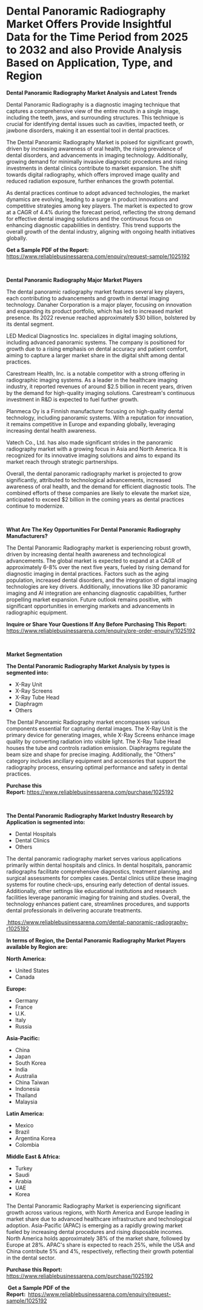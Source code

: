 <p><h1>Dental Panoramic Radiography Market Offers Provide Insightful Data for the Time Period from 2025 to 2032 and also Provide Analysis Based on Application, Type, and Region</h1></p><p><strong>Dental Panoramic Radiography Market Analysis and Latest Trends</strong></p>
<p><p>Dental Panoramic Radiography is a diagnostic imaging technique that captures a comprehensive view of the entire mouth in a single image, including the teeth, jaws, and surrounding structures. This technique is crucial for identifying dental issues such as cavities, impacted teeth, or jawbone disorders, making it an essential tool in dental practices.</p><p>The Dental Panoramic Radiography Market is poised for significant growth, driven by increasing awareness of oral health, the rising prevalence of dental disorders, and advancements in imaging technology. Additionally, growing demand for minimally invasive diagnostic procedures and rising investments in dental clinics contribute to market expansion. The shift towards digital radiography, which offers improved image quality and reduced radiation exposure, further enhances the growth potential.</p><p>As dental practices continue to adopt advanced technologies, the market dynamics are evolving, leading to a surge in product innovations and competitive strategies among key players. The market is expected to grow at a CAGR of 4.4% during the forecast period, reflecting the strong demand for effective dental imaging solutions and the continuous focus on enhancing diagnostic capabilities in dentistry. This trend supports the overall growth of the dental industry, aligning with ongoing health initiatives globally.</p></p>
<p><strong>Get a Sample PDF of the Report:&nbsp;</strong> <a href="https://www.reliablebusinessarena.com/enquiry/request-sample/1025192?utm_campaign=3737&utm_medium=2&utm_source=Github&utm_content=ia&utm_term=17042025&utm_id=dental-panoramic-radiography">https://www.reliablebusinessarena.com/enquiry/request-sample/1025192</a></p>
<p>&nbsp;</p>
<p><strong>Dental Panoramic Radiography Major Market Players</strong></p>
<p><p>The dental panoramic radiography market features several key players, each contributing to advancements and growth in dental imaging technology. Danaher Corporation is a major player, focusing on innovation and expanding its product portfolio, which has led to increased market presence. Its 2022 revenue reached approximately $30 billion, bolstered by its dental segment.</p><p>LED Medical Diagnostics Inc. specializes in digital imaging solutions, including advanced panoramic systems. The company is positioned for growth due to a rising emphasis on dental accuracy and patient comfort, aiming to capture a larger market share in the digital shift among dental practices.</p><p>Carestream Health, Inc. is a notable competitor with a strong offering in radiographic imaging systems. As a leader in the healthcare imaging industry, it reported revenues of around $2.5 billion in recent years, driven by the demand for high-quality imaging solutions. Carestream's continuous investment in R&D is expected to fuel further growth.</p><p>Planmeca Oy is a Finnish manufacturer focusing on high-quality dental technology, including panoramic systems. With a reputation for innovation, it remains competitive in Europe and expanding globally, leveraging increasing dental health awareness.</p><p>Vatech Co., Ltd. has also made significant strides in the panoramic radiography market with a growing focus in Asia and North America. It is recognized for its innovative imaging solutions and aims to expand its market reach through strategic partnerships.</p><p>Overall, the dental panoramic radiography market is projected to grow significantly, attributed to technological advancements, increased awareness of oral health, and the demand for efficient diagnostic tools. The combined efforts of these companies are likely to elevate the market size, anticipated to exceed $2 billion in the coming years as dental practices continue to modernize.</p></p>
<p>&nbsp;</p>
<p><strong>What Are The Key Opportunities For Dental Panoramic Radiography Manufacturers?</strong></p>
<p><p>The Dental Panoramic Radiography market is experiencing robust growth, driven by increasing dental health awareness and technological advancements. The global market is expected to expand at a CAGR of approximately 6-8% over the next five years, fueled by rising demand for diagnostic imaging in dental practices. Factors such as the aging population, increased dental disorders, and the integration of digital imaging technologies are key drivers. Additionally, innovations like 3D panoramic imaging and AI integration are enhancing diagnostic capabilities, further propelling market expansion. Future outlook remains positive, with significant opportunities in emerging markets and advancements in radiographic equipment.</p></p>
<p><strong>Inquire or Share Your Questions If Any Before Purchasing This Report:</strong> <a href="https://www.reliablebusinessarena.com/enquiry/pre-order-enquiry/1025192?utm_campaign=3737&utm_medium=2&utm_source=Github&utm_content=ia&utm_term=17042025&utm_id=dental-panoramic-radiography">https://www.reliablebusinessarena.com/enquiry/pre-order-enquiry/1025192</a></p>
<p>&nbsp;</p>
<p><strong>Market Segmentation</strong></p>
<p><strong>The Dental Panoramic Radiography Market Analysis by types is segmented into:</strong></p>
<p><ul><li>X-Ray Unit</li><li>X-Ray Screens</li><li>X-Ray Tube Head</li><li>Diaphragm</li><li>Others</li></ul></p>
<p><p>The Dental Panoramic Radiography market encompasses various components essential for capturing dental images. The X-Ray Unit is the primary device for generating images, while X-Ray Screens enhance image quality by converting radiation into visible light. The X-Ray Tube Head houses the tube and controls radiation emission. Diaphragms regulate the beam size and shape for precise imaging. Additionally, the "Others" category includes ancillary equipment and accessories that support the radiography process, ensuring optimal performance and safety in dental practices.</p></p>
<p><strong>Purchase this Report:&nbsp;</strong><a href="https://www.reliablebusinessarena.com/purchase/1025192?utm_campaign=3737&utm_medium=2&utm_source=Github&utm_content=ia&utm_term=17042025&utm_id=dental-panoramic-radiography">https://www.reliablebusinessarena.com/purchase/1025192</a></p>
<p>&nbsp;</p>
<p><strong>The Dental Panoramic Radiography Market Industry Research by Application is segmented into:</strong></p>
<p><ul><li>Dental Hospitals</li><li>Dental Clinics</li><li>Others</li></ul></p>
<p><p>The dental panoramic radiography market serves various applications primarily within dental hospitals and clinics. In dental hospitals, panoramic radiographs facilitate comprehensive diagnostics, treatment planning, and surgical assessments for complex cases. Dental clinics utilize these imaging systems for routine check-ups, ensuring early detection of dental issues. Additionally, other settings like educational institutions and research facilities leverage panoramic imaging for training and studies. Overall, the technology enhances patient care, streamlines procedures, and supports dental professionals in delivering accurate treatments.</p></p>
<p><a href="https://www.reliablebusinessarena.com/dental-panoramic-radiography-r1025192?utm_campaign=3737&utm_medium=2&utm_source=Github&utm_content=ia&utm_term=17042025&utm_id=dental-panoramic-radiography">&nbsp;https://www.reliablebusinessarena.com/dental-panoramic-radiography-r1025192</a></p>
<p><strong>In terms of Region, the Dental Panoramic Radiography Market Players available by Region are:</strong></p>
<p>
    <p> <strong> North America: </strong>
        <ul>
            <li>United States</li>
            <li>Canada</li>
        </ul>
        </p> 
    <p> <strong> Europe: </strong>
        <ul>
            <li>Germany</li>
            <li>France</li>
            <li>U.K.</li>
            <li>Italy</li>
            <li>Russia</li>
        </ul>
        </p> 
    <p> <strong> Asia-Pacific: </strong>
        <ul>
            <li>China</li>
            <li>Japan</li>
            <li>South Korea</li>
            <li>India</li>
            <li>Australia</li>
            <li>China Taiwan</li>
            <li>Indonesia</li>
            <li>Thailand</li>
            <li>Malaysia</li>
        </ul>
        </p> 
    <p> <strong> Latin America: </strong>
        <ul>
            <li>Mexico</li>
            <li>Brazil</li>
            <li>Argentina Korea</li>
            <li>Colombia</li>
        </ul>
        </p> 
    <p> <strong> Middle East & Africa: </strong>
        <ul>
            <li>Turkey</li>
            <li>Saudi</li>
            <li>Arabia</li>
            <li>UAE</li>
            <li>Korea</li>
        </ul>
    </p>
    </p>
<p><p>The Dental Panoramic Radiography Market is experiencing significant growth across various regions, with North America and Europe leading in market share due to advanced healthcare infrastructure and technological adoption. Asia-Pacific (APAC) is emerging as a rapidly growing market fueled by increasing dental procedures and rising disposable incomes. North America holds approximately 38% of the market share, followed by Europe at 28%. APAC's share is expected to reach 25%, while the USA and China contribute 5% and 4%, respectively, reflecting their growth potential in the dental sector.</p></p>
<p><strong>Purchase this Report: </strong><a href="https://www.reliablebusinessarena.com/purchase/1025192?utm_campaign=3737&utm_medium=2&utm_source=Github&utm_content=ia&utm_term=17042025&utm_id=dental-panoramic-radiography">https://www.reliablebusinessarena.com/purchase/1025192</a></p>
<p>&nbsp;<strong>Get a Sample PDF of the Report:&nbsp;&nbsp;</strong><a href="https://www.reliablebusinessarena.com/enquiry/request-sample/1025192?utm_campaign=3737&utm_medium=2&utm_source=Github&utm_content=ia&utm_term=17042025&utm_id=dental-panoramic-radiography">https://www.reliablebusinessarena.com/enquiry/request-sample/1025192</a></p>
<p><strong></strong></p>
<p><p></p><p></p><p></p></p>